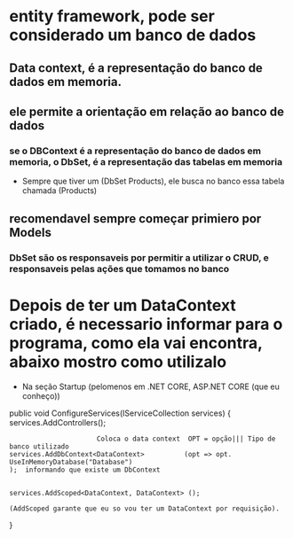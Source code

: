 # entity framework, pode ser considerado um banco de dados

## Data context, é a representação do banco de dados em memoria.

## ele permite a orientação em relação ao banco de dados

### se o DBContext é a representação do banco de dados em memoria, o DbSet, é a representação das tabelas em memoria

- Sempre que tiver um (DbSet<Products> Products), ele busca no banco essa tabela chamada (Products)

## recomendavel sempre começar primiero por Models

### DbSet são os responsaveis por permitir a utilizar o CRUD, e responsaveis pelas ações que tomamos no banco


# Depois de ter um DataContext criado, é necessario informar para o programa, como ela vai encontra, abaixo mostro como utilizalo

- Na seção Startup (pelomenos em .NET CORE, ASP.NET CORE (que eu conheço))

public void ConfigureServices(IServiceCollection services)
{
    services.AddControllers();

                          Coloca o data context  OPT = opção||| Tipo de banco utilizado
    services.AddDbContext<DataContext>          (opt => opt.   UseInMemoryDatabase("Database")
    );  informando que existe um DbContext


    services.AddScoped<DataContext, DataContext> ();

    (AddScoped garante que eu so vou ter um DataContext por requisição).
}